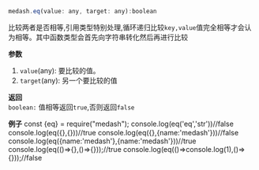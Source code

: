 ```js
medash.eq(value: any, target: any):boolean
```  
比较两者是否相等,引用类型特别处理,循环递归比较`key,value`值完全相等才会认为相等。其中函数类型会首先向字符串转化然后再进行比较

**参数**  
1. `value`(any): 要比较的值。
2. `target`(any): 另一个要比较的值

**返回**  
`boolean:` 值相等返回`true`,否则返回`false` 

**例子**
<me-embed>
const {eq} = require("medash");
console.log(eq('eq','str'))//false
console.log(eq({},{}))//true
console.log(eq({},{name:'medash'}))//false
console.log(eq({name:'medash'},{name:'medash'}))//true
console.log(eq(()=>{},()=>{}));//true
console.log(eq(()=>console.log(1),()=>{}));//false
</me-embed>


